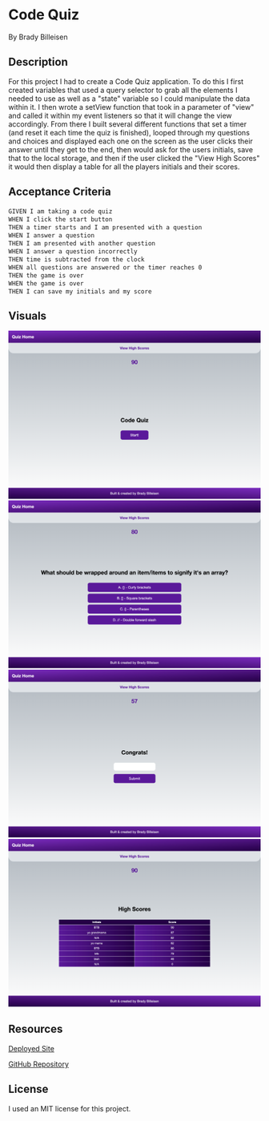 # Code Quiz
By Brady Billeisen

## Description
For this project I had to create a Code Quiz application. To do this I first created variables that used a query selector to grab all the elements I needed to use as well as a "state" variable so I could manipulate the data within it. I then wrote a setView function that took in a parameter of "view" and called it within my event listeners so that it will change the view accordingly. From there I built several different functions that set a timer (and reset it each time the quiz is finished), looped through my questions and choices and displayed each one on the screen as the user clicks their answer until they get to the end, then would ask for the users initials, save that to the local storage, and then if the user clicked the "View High Scores" it would then display a table for all the players initials and their scores.

## Acceptance Criteria
```
GIVEN I am taking a code quiz
WHEN I click the start button
THEN a timer starts and I am presented with a question
WHEN I answer a question
THEN I am presented with another question
WHEN I answer a question incorrectly
THEN time is subtracted from the clock
WHEN all questions are answered or the timer reaches 0
THEN the game is over
WHEN the game is over
THEN I can save my initials and my score
```

## Visuals
![screenshot](./assets/images/Code-Quiz.png)
![screenshot](./assets/images/Code-Quiz%20(1).png)
![screenshot](./assets/images/Code-Quiz%20(2).png)
![screenshot](./assets/images/Code-Quiz%20(3).png)

## Resources
[Deployed Site](https://brady-billeisen.github.io/code-quiz/)

[GitHub Repository](https://github.com/brady-billeisen/code-quiz)

## License
I used an MIT license for this project.
